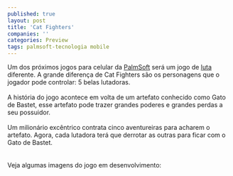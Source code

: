 ```yaml
---
published: true
layout: post
title: 'Cat Fighters'
companies: ''
categories: Preview
tags: palmsoft-tecnologia mobile
---
```

Um dos pr&oacute;ximos jogos para celular da <a href="{{ site.baseurl }}/index.php?p=cl&amp;t=19&amp;idd=38">PalmSoft</a>
 ser&aacute; um jogo de <a href="{{ site.baseurl }}/index.php?p=cl&amp;t=19&amp;idc=21">luta</a>
 diferente. A grande diferen&ccedil;a de Cat Fighters s&atilde;o os personagens que o jogador pode controlar: 5 belas lutadoras.<br /><br />A hist&oacute;ria do jogo acontece em volta de um artefato conhecido como Gato de Bastet, esse artefato pode trazer grandes poderes e grandes perdas a seu possuidor.<br /><br />Um milion&aacute;rio exc&ecirc;ntrico contrata cinco aventureiras para acharem o artefato. Agora, cada lutadora ter&aacute; que derrotar as outras para ficar com o Gato de Bastet.<br /><br /><br />Veja algumas imagens do jogo em desenvolvimento:<br /><br /><br />
